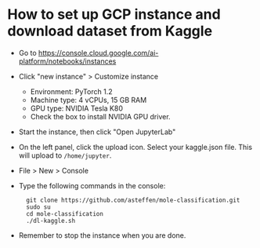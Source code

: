 # How to set up GCP instance and download dataset from Kaggle

* Go to https://console.cloud.google.com/ai-platform/notebooks/instances
* Click "new instance" > Customize instance
  * Environment: PyTorch 1.2
  * Machine type: 4 vCPUs, 15 GB RAM
  * GPU type: NVIDIA Tesla K80
  * Check the box to install NVIDIA GPU driver.
* Start the instance, then click "Open JupyterLab"
* On the left panel, click the upload icon. Select your kaggle.json file. This will upload to `/home/jupyter`.
* File > New > Console
* Type the following commands in the console:

        git clone https://github.com/asteffen/mole-classification.git
        sudo su
        cd mole-classification
        ./dl-kaggle.sh
* Remember to stop the instance when you are done.
